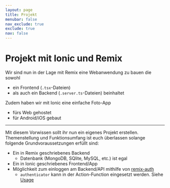 ```yaml
---
layout: page
title: Projekt
menubar: false
nav_exclude: true
exclude: true
nav: false
---
```


# Projekt mit Ionic und Remix

Wir sind nun in der Lage mit Remix eine Webanwendung zu bauen die sowohl
- ein Frontend (`.tsx`-Dateien) 
- als auch ein Backend (`.server.ts`-Dateien) beinhaltet

Zudem haben wir mit Ionic eine einfache Foto-App
- fürs Web gehostet
- für Android/iOS gebaut

<hr>

Mit diesem Vorwissen sollt ihr nun ein eigenes Projekt erstellen. Themenstellung und Funktionsumfang ist euch überlassen solange folgende Grundvoraussetzungen erfüllt sind:

- Ein in Remix geschriebenes Backend
    - Datenbank (MongoDB, SQlite, MySQL, etc.) ist egal
- Ein in Ionic geschriebenes Frontend/App
- Möglichkeit zum einloggen am Backend/API mithilfe von [remix-auth](https://remix.run/resources/remix-auth)
    - `authenticator` kann in der Action-Function eingesetzt werden. Siehe [Usage](https://remix.run/resources/remix-auth#usage)

